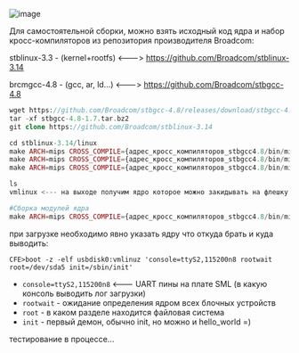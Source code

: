 ![image](https://github.com/sw3nlab/sml482hd/blob/master/manual_kernel_cross_compile/menuconfig.png)


Для самостоятельной сборки, можно взять исходный код ядра и набор кросс-компиляторов из репозитория производителя Broadcom:

stblinux-3.3 - (kernel+rootfs)  <---> https://github.com/Broadcom/stblinux-3.14

brcmgcc-4.8 - (gcc, ar, ld...) <---> https://github.com/Broadcom/stbgcc-4.8

```php
wget https://github.com/Broadcom/stbgcc-4.8/releases/download/stbgcc-4.8-1.7/stbgcc-4.8-1.7.tar.bz2
tar -xf stbgcc-4.8-1.7.tar.bz2
git clone https://github.com/Broadcom/stblinux-3.14

cd stblinux-3.14/linux
make ARCH=mips CROSS_COMPILE={адрес_кросс_компиляторов_stbgcc4.8/bin/mipsel-linux-} bcm7231b0_defconfig <--- аттачим дефолтный конфиг этого камня
make ARCH=mips CROSS_COMPILE={адрес_кросс_компиляторов_stbgcc4.8/bin/mipsel-linux-} menuconfig <--- конфигурируем, добавляем плюшки
make ARCH=mips CROSS_COMPILE={адрес_кросс_компиляторов_stbgcc4.8/bin/mipsel-linux-} <--- компилируем ядро можно с ключём -j равному кол.ву ядер вашего процессора

ls
vmlinux <--- на выходе получим ядро которое можно закидывать на флешку в fat16 раздел, если нет ошибок в процессе компиляции

#Сборка модулей ядра
make ARCH=mips CROSS_COMPILE={адрес_кросс_компиляторов_stbgcc4.8/bin/mipsel-linux-} modules

```

при загрузке необходимо явно указать ядру что откуда брать и куда выводить:

`CFE>boot -z -elf usbdisk0:vmlinuz 'console=ttyS2,115200n8 rootwait root=/dev/sda5 init=/sbin/init'`

- `console=ttyS2,115200n8` <--- UART пины на плате SML (в какую консоль выводить лог загрузки)
- `rootwait` - ожидание определения ядром всех блочных устройств
- `root` - в каком разделе находится файловая система
- `init` - первый демон, обычно init, но можно и hello_world =)


тестирование в процессе...



